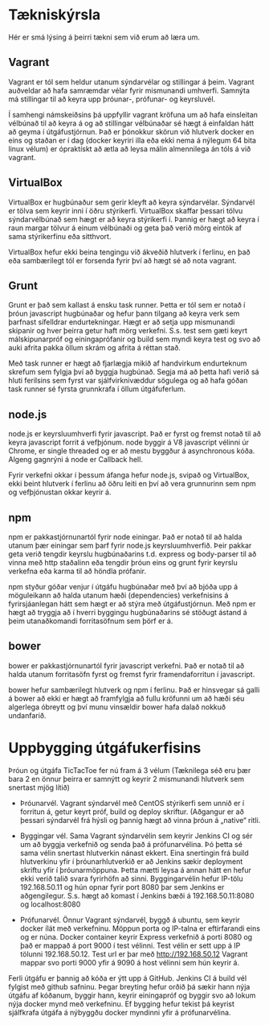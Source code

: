 # Tækniskýrsla

Hér er smá lýsing á þeirri tækni sem við erum að læra um. 

## Vagrant

Vagrant er tól sem heldur utanum sýndarvélar og stillingar á þeim. Vagrant auðveldar að hafa samræmdar vélar fyrir mismunandi umhverfi. Samnýta má stillingar til að keyra upp þróunar-, prófunar- og keyrsluvél.

Í samhengi námskeiðsins þá uppfyllir vagrant kröfuna um að hafa einsleitan vélbúnað til að keyra á og að stillingar vélbúnaðar sé hægt á einfaldan hátt að geyma í útgáfustjórnun. Það er þónokkur skörun við hlutverk docker en eins og staðan er í dag (docker keyriri illa eða ekki nema á nýlegum 64 bita linux vélum) er ópraktískt að ætla að leysa málin almennilega án tóls á við vagrant.

## VirtualBox

VirtualBox er hugbúnaður sem gerir kleyft að keyra sýndarvélar. Sýndarvél er tölva sem keyrir inni í öðru stýrikerfi. VirtualBox skaffar þessari tölvu sýndarvélbúnað sem hægt er að keyra stýrikerfi í. Þannig er hægt að keyra í raun margar tölvur á einum vélbúnaði og geta það verið mörg eintök af sama stýrikerfinu eða sitthvort.

VirtualBox hefur ekki beina tengingu við ákveðið hlutverk í ferlinu, en það eða sambærilegt tól er forsenda fyrir því að hægt sé að nota vagrant.

## Grunt

Grunt er það sem kallast á ensku task runner. Þetta er tól sem er notað í þróun javascript hugbúnaðar og hefur þann tilgang að keyra verk sem þarfnast sífelldrar endurtekningar. Hægt er að setja upp mismunandi skipanir og hver þeirra getur haft mörg verkefni. S.s. test sem gæti keyrt málskipunarpróf og einingaprófanir og build sem myndi keyra test og svo að auki afrita pakka öllum skrám og afrita á réttan stað.

Með task runner er hægt að fjarlægja mikið af handvirkum endurteknum skrefum sem fylgja því að byggja hugbúnað. Segja má að þetta hafi verið sá hluti ferilsins sem fyrst var sjálfvirknivæddur sögulega og að hafa góðan task runner sé fyrsta grunnkrafa í öllum útgáfuferlum. 

## node.js

node.js er keyrsluumhverfi fyrir javascript. Það er fyrst og fremst notað til að keyra javascript forrit á vefþjónum. node byggir á V8 javascript vélinni úr Chrome, er single threaded og er að mestu byggður á asynchronous kóða. Algeng gagnrýni á node er Callback hell.

Fyrir verkefni okkar í þessum áfanga hefur node.js, svipað og VirtualBox, ekki beint hlutverk í ferlinu að öðru leiti en því að vera grunnurinn sem npm og vefþjónustan okkar keyrir á.

## npm

npm er pakkastjórnunartól fyrir node einingar. Það er notað til að halda utanum þær einingar sem þarf fyrir node.js keyrsluumhverfið. Þeir pakkar geta verið tengdir keyrslu hugbúnaðarins t.d. express og body-parser til að vinna með http staðalinn eða tengdir þróun eins og grunt fyrir keyrslu verkefna eða karma til að höndla prófanir.

npm styður góðar venjur í útgáfu hugbúnaðar með því að bjóða upp á möguleikann að halda utanum hæði (dependencies) verkefnisins á fyrirsjáanlegan hátt sem hægt er að stýra með útgáfustjórnun. Með npm er hægt að tryggja að í hverri byggingu hugbúnaðarins sé stöðugt ástand á þeim utanaðkomandi forritasöfnum sem þörf er á.

## bower

bower er pakkastjórnunartól fyrir javascript verkefni. Það er notað til að halda utanum forritasöfn fyrst og fremst fyrir framendaforritun í javascript.

bower hefur sambærilegt hlutverk og npm í ferlinu. Það er hinsvegar sá galli á bower að ekki er hægt að framfylgja að fullu kröfunni um að hæði séu algerlega óbreytt og því munu vinsældir bower hafa dalað nokkuð undanfarið.

# Uppbygging útgáfukerfisins

Þróun og útgáfa TicTacToe fer nú fram á 3 vélum (Tæknilega séð eru þær bara 2 en önnur þeirra er samnýtt og keyrir 2 mismunandi hlutverk sem snertast mjög lítið)

  * Þróunarvél. Vagrant sýndarvél með CentOS stýrikerfi sem unnið er í forritun á, getur keyrt próf, build og deploy skriftur. (Aðgangur er að þessari sýndarvél frá hýsli og þannig hægt að vinna þróun á „native“ ritli.
  
  * Byggingar vél. Sama Vagrant sýndarvélin sem keyrir Jenkins CI og sér um að byggja verkefnið og senda það á prófunarvélina. Þó þetta sé sama vélin snertast hlutverkin nánast ekkert. Eina snertingin frá build hlutverkinu yfir í þróunarhlutverkið er að Jenkins sækir deployment skriftu yfir í þróunarmöppuna. Þetta mætti leysa á annan hátt en hefur ekki verið talið svara fyrirhöfn að sinni.
  Byggingarvélin hefur IP-tölu 192.168.50.11 og hún opnar fyrir port 8080 þar sem Jenkins er aðgengilegur. S.s. hægt að komast í Jenkins bæði á 192.168.50.11:8080 og localhost:8080
  
  * Prófunarvél. Önnur Vagrant sýndarvél, byggð á ubuntu, sem keyrir docker ílát með verkefninu.
  Möppun porta og IP-talna er eftirfarandi eins og er núna. Docker container keyrir Express verkefnið á porti 8080 og það er mappað á port 9000 í test vélinni. Test vélin er sett upp á IP tölunni 192.168.50.12. Test url er þar með http://192.168.50.12 Vagrant mappar svo porti 9000 yfir á 9090 á host vélinni sem hún keyrir á.
  
Ferli útgáfu er þannig að kóða er ýtt upp á GitHub. Jenkins CI á build vél fylgist með github safninu. Þegar breyting hefur orðið þá sækir hann nýja útgáfu af kóðanum, byggir hann, keyrir einingapróf og byggir svo að lokum nýja docker mynd með verkefninu. Ef bygging hefur tekist þá keyrist sjálfkrafa útgáfa á nýbyggðu docker myndinni yfir á prófunarvélina.